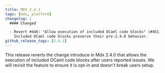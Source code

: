 ```yaml
---
title: MDX 2.4.1
tags: [mdx, platform]
changelog: |
  #### Changed

  - Revert #446: "Allow execution of included OCaml code blocks" (#451, @gpetiot).
    Included OCaml code blocks preserve their pre-2.4.0 behavior.
github_release_tags: [2.4.1]
---
```


This release reverts the change introduce in Mdx 2.4.0 that allows the execution of included OCaml code blocks after users reported issues. We will revisit the feature to ensure it is opt-in and doesn't break users setup.
